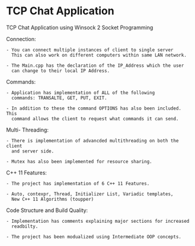 # TCP Chat Application
TCP Chat Application using Winsock 2 Socket Programming



Connection: 

	- You can connect multiple instances of client to single server
	  This can also work on different computers within same LAN network. 

	- The Main.cpp has the declaration of the IP_Address which the user
	  can change to their local IP Address. 



Commands: 

	- Application has implementation of ALL of the following
	  commands: TRANSALTE, GET, PUT, EXIT. 

	- In addition to these the command OPTIONS has also been included. This
	  command allows the client to request what commands it can send. 



Multi- Threading: 

	- There is implementation of advancded multithreading on both the client
	  and server side.

	- Mutex has also been implemented for resource sharing. 



C++ 11 Features: 

	- The project has implementation of 6 C++ 11 Features. 

	- Auto, contexpr, Thread, Initializer List, Variadic templates,
	  New C++ 11 Algorithms (toupper)



Code Structure and Build Quality: 

	- Implementation has comments explaining major sections for increased
	  readbilty. 

	- The project has been modualized using Intermediate OOP concepts. 
